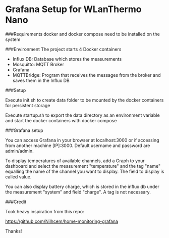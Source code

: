 # Grafana Setup for WLanThermo Nano

###Requirements
docker and docker compose need to be installed on the system

###Environment
The project starts 4 Docker containers
* Influx DB: Database which stores the measurements
* Mosquitto: MQTT Broker
* Grafana
* MQTTBridge: Program that receives the messages from the broker and saves them in the Influx DB

###Setup

Execute init.sh to create data folder to be mounted by the docker containers for persistent storage

Execute startup.sh to export the data directory as an environment variable and start the docker containers with docker compose

###Grafana setup

You can access Grafana in your browser at localhost:3000 or if accessing from another machine [IP]:3000.
Default username and password are admin/admin.

To display temperatures of available channels, add a Graph to your dashboard and select the measurement "temperature" and 
the tag "name" equalling the name of the channel you want to display. The field to display is called value.

You can also display battery charge, which is stored in the influx db under the measurement "system" and 
field "charge". A tag is not necessary.

###Credit

Took heavy inspiration from this repo: 

https://github.com/Nilhcem/home-monitoring-grafana

Thanks!
